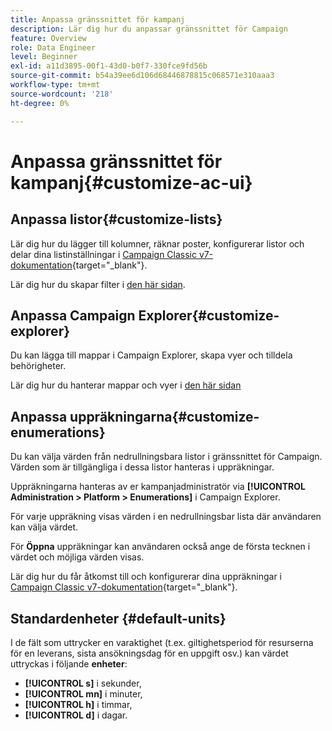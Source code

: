 ```yaml
---
title: Anpassa gränssnittet för kampanj
description: Lär dig hur du anpassar gränssnittet för Campaign
feature: Overview
role: Data Engineer
level: Beginner
exl-id: a11d3895-00f1-43d0-b0f7-330fce9fd56b
source-git-commit: b54a39ee6d106d68446878815c068571e310aaa3
workflow-type: tm+mt
source-wordcount: '218'
ht-degree: 0%

---
```


# Anpassa gränssnittet för kampanj{#customize-ac-ui}

## Anpassa listor{#customize-lists}

Lär dig hur du lägger till kolumner, räknar poster, konfigurerar listor och delar dina listinställningar i [Campaign Classic v7-dokumentation](https://experienceleague.adobe.com/docs/campaign-classic/using/getting-started/starting-with-adobe-campaign/campaign-workspace/adobe-campaign-ui-lists.html?lang=en){target=&quot;_blank&quot;}.

Lär dig hur du skapar filter i [den här sidan](../audiences/create-filters.md).

## Anpassa Campaign Explorer{#customize-explorer}

Du kan lägga till mappar i Campaign Explorer, skapa vyer och tilldela behörigheter.

Lär dig hur du hanterar mappar och vyer i [den här sidan](../audiences/folders-and-views.md)


## Anpassa uppräkningarna{#customize-enumerations}

Du kan välja värden från nedrullningsbara listor i gränssnittet för Campaign. Värden som är tillgängliga i dessa listor hanteras i uppräkningar.

Uppräkningarna hanteras av er kampanjadministratör via **[!UICONTROL Administration > Platform > Enumerations]** i Campaign Explorer.

För varje uppräkning visas värden i en nedrullningsbar lista där användaren kan välja värdet.

För **Öppna** uppräkningar kan användaren också ange de första tecknen i värdet och möjliga värden visas.

Lär dig hur du får åtkomst till och konfigurerar dina uppräkningar i [Campaign Classic v7-dokumentation](https://experienceleague.adobe.com/docs/campaign-classic/using/getting-started/administration-basics/managing-enumerations.html){target=&quot;_blank&quot;}.


## Standardenheter {#default-units}

I de fält som uttrycker en varaktighet (t.ex. giltighetsperiod för resurserna för en leverans, sista ansökningsdag för en uppgift osv.) kan värdet uttryckas i följande **enheter**:

* **[!UICONTROL s]** i sekunder,
* **[!UICONTROL mn]** i minuter,
* **[!UICONTROL h]** i timmar,
* **[!UICONTROL d]** i dagar.
